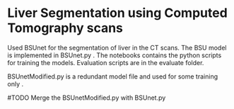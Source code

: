 # Liver Segmentation using Computed Tomography scans 
Used BSUnet for the segmentation of liver in the CT scans. The BSU model is implemented in BSUnet.py . The notebooks contains the python scripts for training the models. Evaluation scripts are in the evaluate folder. 

BSUnetModified.py is a redundant model file and used for some training only .

#TODO 
Merge the BSUnetModified.py with BSUnet.py